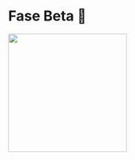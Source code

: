 
# Fase Beta 👻
<img src="https://media.giphy.com/media/aJNOolh8TMFspt7eMC/giphy.gif" width="240" height="240">
<!--
**shifu222/shifu222** is a ✨ _special_ ✨ repository because its `README.md` (this file) appears on your GitHub profile.

Here are some ideas to get you started:

- 🔭 I’m currently working on ...
- 🌱 I’m currently learning ...
- 👯 I’m looking to collaborate on ...
- 🤔 I’m looking for help with ...
- 💬 Ask me about ...
- 📫 How to reach me: ...
- 😄 Pronouns: ...
- ⚡ Fun fact: ...
-->
